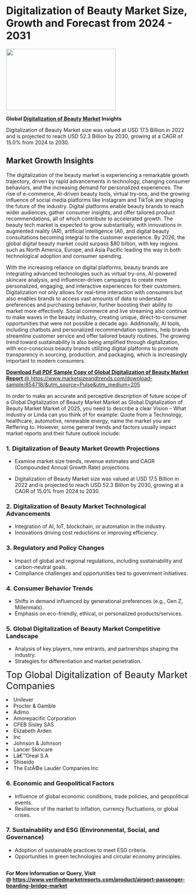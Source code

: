 <H1>Digitalization of Beauty Market Size, Growth and Forecast from 2024 - 2031</H1><img class="aligncenter size-medium wp-image-584254" src="https://thirdeyenews.in/wp-content/uploads/2024/09/Global-Market-Research-300x168.jpeg" alt="" width="300" height="168" /><p><strong>Global&nbsp;<a href="https://www.marketsizeandtrends.com/download-sample/654718/&amp;utm_source=Pulse&amp;utm_medium=205">Digitalization of Beauty Market</a> Insights</strong></p><p>Digitalization of Beauty Market size was valued at USD 17.5 Billion in 2022 and is projected to reach USD 52.3 Billion by 2030, growing at a CAGR of 15.0% from 2024 to 2030.</p><p><h2>Market Growth Insights</h2> <p>The digitalization of the beauty market is experiencing a remarkable growth trajectory, driven by rapid advancements in technology, changing consumer behaviors, and the increasing demand for personalized experiences. The rise of e-commerce, AI-driven beauty tools, virtual try-ons, and the growing influence of social media platforms like Instagram and TikTok are shaping the future of the industry. Digital platforms enable beauty brands to reach wider audiences, gather consumer insights, and offer tailored product recommendations, all of which contribute to accelerated growth. The beauty tech market is expected to grow substantially, with innovations in augmented reality (AR), artificial intelligence (AI), and digital beauty consultations becoming integral to the customer experience. By 2026, the global digital beauty market could surpass $80 billion, with key regions such as North America, Europe, and Asia Pacific leading the way in both technological adoption and consumer spending.</p> <p><a href="your-link-here"></a></p> <p>With the increasing reliance on digital platforms, beauty brands are integrating advanced technologies such as virtual try-ons, AI-powered skincare analysis, and influencer-driven campaigns to create more personalized, engaging, and interactive experiences for their customers. Digitalization not only allows for real-time interaction with consumers but also enables brands to access vast amounts of data to understand preferences and purchasing behavior, further boosting their ability to market more effectively. Social commerce and live streaming also continue to make waves in the beauty industry, creating unique, direct-to-consumer opportunities that were not possible a decade ago. Additionally, AI tools, including chatbots and personalized recommendation systems, help brands streamline customer service and offer tailored beauty routines. The growing trend toward sustainability is also being amplified through digitalization, with eco-conscious beauty brands utilizing digital platforms to promote transparency in sourcing, production, and packaging, which is increasingly important to modern consumers.</p> <p><a href="your-link-here"></p><p><span class=""><strong>Download Full PDF Sample Copy of Global Digitalization of Beauty Market Report</strong> @ <a href="https://www.marketsizeandtrends.com/download-sample/654718/&amp;utm_source=Pulse&amp;utm_medium=205" target="_blank">https://www.marketsizeandtrends.com/download-sample/654718/&amp;utm_source=Pulse&amp;utm_medium=205</a></span></p><p>In order to make an accurate and perceptive description of future scope of a Global&nbsp;Digitalization of Beauty Market Market as Global&nbsp;Digitalization of Beauty Market Market of 2025, you need to describe a clear Vision &ndash; What Industry or Linda can you think of for example: Quote from a Technology, healthcare, automotive, renewable energy, name the market you are Reffering to. However, some general trends and factors usually impact market reports and their future outlook include:</p><h3>1.&nbsp;<strong>Digitalization of Beauty Market Growth Projections</strong></h3><ul><li>Examine market size trends, revenue estimates and CAGR (Compounded Annual Growth Rate) projections.</li><li><p>Digitalization of Beauty Market size was valued at USD 17.5 Billion in 2022 and is projected to reach USD 52.3 Billion by 2030, growing at a CAGR of 15.0% from 2024 to 2030.</p></li></ul><h3>2.&nbsp;<strong>Digitalization of Beauty Market Technological Advancements</strong></h3><ul><li>Integration of AI, IoT, blockchain, or automation in the industry.</li><li>Innovations driving cost reductions or improving efficiency.</li></ul><h3>3.&nbsp;<strong>Regulatory and Policy Changes</strong></h3><ul><li>Impact of global and regional regulations, including sustainability and carbon-neutral goals.</li><li>Compliance challenges and opportunities tied to government initiatives.</li></ul><h3>4.&nbsp;<strong>Consumer Behavior Trends</strong></h3><ul><li>Shifts in demand influenced by generational preferences (e.g., Gen Z, Millennials).</li><li>Emphasis on eco-friendly, ethical, or personalized products/services.</li></ul><h3>5.&nbsp;<strong>Global Digitalization of Beauty Market Competitive Landscape</strong></h3><ul><li>Analysis of key players, new entrants, and partnerships shaping the industry.</li><li>Strategies for differentiation and market penetration.</li></ul><p data-pm-slice="1 1 []"><span style="color: inherit; font-family: inherit; font-size: 25px;">Top Global Digitalization of Beauty Market Companies</span></p><div class="" data-test-id=""><p><li>Unilever</li><li> Procter & Gamble</li><li> Adimo</li><li> Amorepacific Corporation</li><li> CFEB Sisley SAS</li><li> Elizabeth Arden</li><li> Inc</li><li> Johnson & Johnson</li><li> Lancer Skincare</li><li> Lâ€™Oreal S.A</li><li> Shiseido</li><li> The EstÃ©e Lauder Companies Inc</li></p></div><h3>6.&nbsp;<strong>Economic and Geopolitical Factors</strong></h3><ul><li>Influence of global economic conditions, trade policies, and geopolitical events.</li><li>Resilience of the market to inflation, currency fluctuations, or global crises.</li></ul><h3>7.&nbsp;<strong>Sustainability and ESG (Environmental, Social, and Governance)</strong></h3><ul><li>Adoption of sustainable practices to meet ESG criteria.</li><li>Opportunities in green technologies and circular economy principles.</li></ul><h2><strong style="font-size: 14px;">For More Information or Query, Visit @&nbsp;</strong><a style="background-color: #ffffff; font-size: 14px;" href="https://www.marketsizeandtrends.com/report/digitalization-of-beauty-market/" target="_blank">https://www.verifiedmarketreports.com/product/airport-passenger-boarding-bridge-market</a></h2>
